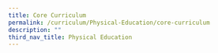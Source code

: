 ```yaml
---
title: Core Curriculum
permalink: /curriculum/Physical-Education/core-curriculum
description: ""
third_nav_title: Physical Education
---
```

